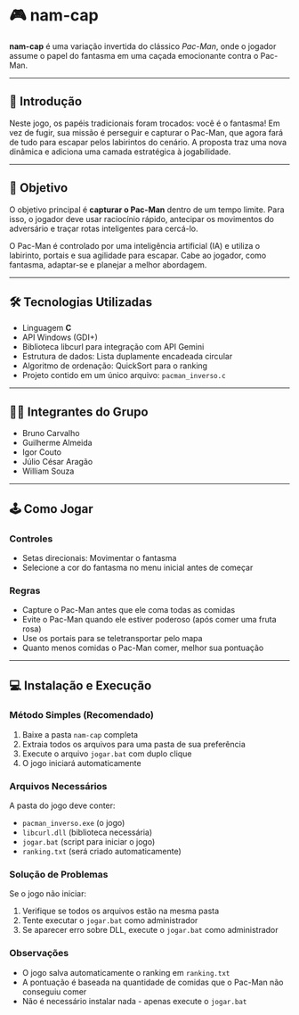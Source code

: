 # 🎮 nam-cap

**nam-cap** é uma variação invertida do clássico *Pac-Man*, onde o jogador assume o papel do fantasma em uma caçada emocionante contra o Pac-Man.

---

## 🧠 Introdução

Neste jogo, os papéis tradicionais foram trocados: você é o fantasma! Em vez de fugir, sua missão é perseguir e capturar o Pac-Man, que agora fará de tudo para escapar pelos labirintos do cenário. A proposta traz uma nova dinâmica e adiciona uma camada estratégica à jogabilidade.

---

## 🎯 Objetivo

O objetivo principal é **capturar o Pac-Man** dentro de um tempo limite. Para isso, o jogador deve usar raciocínio rápido, antecipar os movimentos do adversário e traçar rotas inteligentes para cercá-lo.

O Pac-Man é controlado por uma inteligência artificial (IA) e utiliza o labirinto, portais e sua agilidade para escapar. Cabe ao jogador, como fantasma, adaptar-se e planejar a melhor abordagem.

---

## 🛠️ Tecnologias Utilizadas

- Linguagem **C**
- API Windows (GDI+)
- Biblioteca libcurl para integração com API Gemini
- Estrutura de dados: Lista duplamente encadeada circular
- Algoritmo de ordenação: QuickSort para o ranking
- Projeto contido em um único arquivo: `pacman_inverso.c`

---

## 👨‍💻 Integrantes do Grupo

- Bruno Carvalho  
- Guilherme Almeida  
- Igor Couto  
- Júlio César Aragão  
- William Souza  

---
## 🕹️ Como Jogar

### Controles
- Setas direcionais: Movimentar o fantasma
- Selecione a cor do fantasma no menu inicial antes de começar

### Regras
- Capture o Pac-Man antes que ele coma todas as comidas
- Evite o Pac-Man quando ele estiver poderoso (após comer uma fruta rosa)
- Use os portais para se teletransportar pelo mapa
- Quanto menos comidas o Pac-Man comer, melhor sua pontuação

---

## 💻 Instalação e Execução

### Método Simples (Recomendado)
1. Baixe a pasta `nam-cap` completa
2. Extraia todos os arquivos para uma pasta de sua preferência
3. Execute o arquivo `jogar.bat` com duplo clique
4. O jogo iniciará automaticamente

### Arquivos Necessários
A pasta do jogo deve conter:
- `pacman_inverso.exe` (o jogo)
- `libcurl.dll` (biblioteca necessária)
- `jogar.bat` (script para iniciar o jogo)
- `ranking.txt` (será criado automaticamente)

### Solução de Problemas

Se o jogo não iniciar:
1. Verifique se todos os arquivos estão na mesma pasta
2. Tente executar o `jogar.bat` como administrador
3. Se aparecer erro sobre DLL, execute o `jogar.bat` como administrador

### Observações
- O jogo salva automaticamente o ranking em `ranking.txt`
- A pontuação é baseada na quantidade de comidas que o Pac-Man não conseguiu comer
- Não é necessário instalar nada - apenas execute o `jogar.bat`
